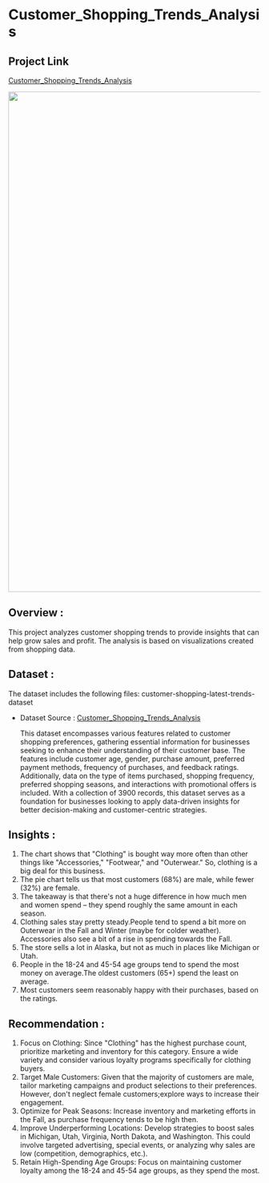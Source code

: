 # Customer_Shopping_Trends_Analysis


## Project Link

[Customer_Shopping_Trends_Analysis](https://www.kaggle.com/code/sukhadamore01/customer-shopping-trends-analysis)

<img src="https://arabadonline.com/cms_storage/ONLINESHOPPING.jpg" width=1000>

## Overview :
This project analyzes customer shopping trends to provide insights that can help grow sales and profit. The analysis is based on visualizations created from shopping data.

## Dataset :
The dataset includes the following files:
 customer-shopping-latest-trends-dataset
- Dataset Source : [Customer_Shopping_Trends_Analysis](/kaggle/input/customer-shopping-latest-trends-dataset/shopping_trends.csv)
 
  This dataset encompasses various features related to customer shopping preferences, gathering essential information for businesses seeking to enhance their 
  understanding of their customer base. The features include customer age, gender, purchase amount, preferred payment methods, frequency of purchases, and 
  feedback ratings. Additionally, data on the type of items purchased, shopping frequency, preferred shopping seasons, and interactions with promotional offers is 
  included. With a collection of 3900 records, this dataset serves as a foundation for businesses looking to apply data-driven insights for better decision-making 
  and customer-centric strategies.

## Insights :
1. The chart shows that "Clothing" is bought way more often than other things like "Accessories," "Footwear," and "Outerwear." 
   So, clothing is a big deal for this business.    
2. The pie chart tells us that most customers (68%) are male, while fewer (32%) are female.    
3. The takeaway is that there's not a huge difference in how much men and women spend – they spend roughly the same amount in each season. 
4. Clothing sales stay pretty steady.People tend to spend a bit more on Outerwear in the Fall and Winter (maybe for colder weather).
   Accessories also see a bit of a rise in spending towards the Fall.
5. The store sells a lot in Alaska, but not as much in places like Michigan or Utah.
6. People in the 18-24 and 45-54 age groups tend to spend the most money on average.The oldest customers (65+) spend the least on average.
7. Most customers seem reasonably happy with their purchases, based on the ratings.
## Recommendation :
1. Focus on Clothing: Since "Clothing" has the highest purchase count, prioritize marketing and inventory for this category. Ensure a wide variety and consider 
   various loyalty programs specifically  for clothing buyers.   
2. Target Male Customers: Given that the majority of customers are male, tailor marketing campaigns and product selections to their preferences. However, don't 
   neglect female customers;explore ways to increase their engagement.   
3. Optimize for Peak Seasons: Increase inventory and marketing efforts in the Fall, as purchase frequency tends to be high then.   
4. Improve Underperforming Locations: Develop strategies to boost sales in Michigan, Utah, Virginia, North Dakota, and Washington. This could involve targeted 
   advertising, special events, or analyzing why sales are low (competition, demographics, etc.).   
5. Retain High-Spending Age Groups: Focus on maintaining customer loyalty among the 18-24 and 45-54 age groups, as they spend the most.
